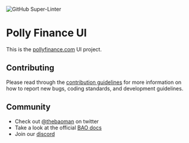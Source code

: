 ![GitHub Super-Linter](https://github.com/baofinance/polly-ui/workflows/Lint%20Code%20Base/badge.svg)

# Polly Finance UI
This is the [pollyfinance.com](https://pollyfinance.com) UI project.

## Contributing
Please read through the [contribution guidelines](./CONTRIBUTING.md) for more information on 
how to report new bugs, coding standards, and development guidelines.

## Community
- Check out [@thebaoman](https://twitter.com/thebaoman) on twitter
- Take a look at the official [BAO docs](https://docs.bao.finance/)
- Join our [discord](https://discord.gg/BW3P62vJXT)

